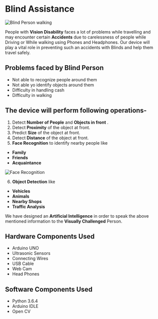 # Blind Assistance

![Blind Person walking](https://www.scienceabc.com/wp-content/uploads/2017/01/Blind-man-walking.webp)

People with **Vision Disability** faces a lot of problems while travelling and may encounter certain 
**Accidents** due to carelessness of people while Driving or While walking using Phones and Headphones. 
Our device will play a vital role in preventing such an accidents with Blinds and help them travel safely.

## Problems faced by Blind Person
* Not able to recognize people around them
* Not able yo identify objects around them
* Difficulty in handling cash
* Difficulty in walking


## The device will perform following operations-

1. Detect **Number of People** and **Objects in front** .
2. Detect **Proximity** of the object at front.
3. Predict **Size** of the object at front.
4. Detect **Distance** of the object at front.
5. **Face Recognition** to identify nearby people like

* **Family**
* **Friends**
* **Acquaintance**

![Face Recognition](https://pythonprogramming.net/static/images/opencv/opencv-intro-tutorial-python.gif)

6. **Object Detection** like
* **Vehicles**
* **Animals**
* **Nearby Shops**
* **Traffic Analysis**

We have designed an **Artificial Intelligence** in order to speak the above mentioned information
to the **Visually Challenged** Person.

## Hardware Components Used
* Arduino UNO
* Ultrasonic Sensors
* Connecting Wires
* USB Cable
* Web Cam
* Head Phones

## Software Components Used
* Python 3.6.4
* Arduino IDLE
* Open CV
